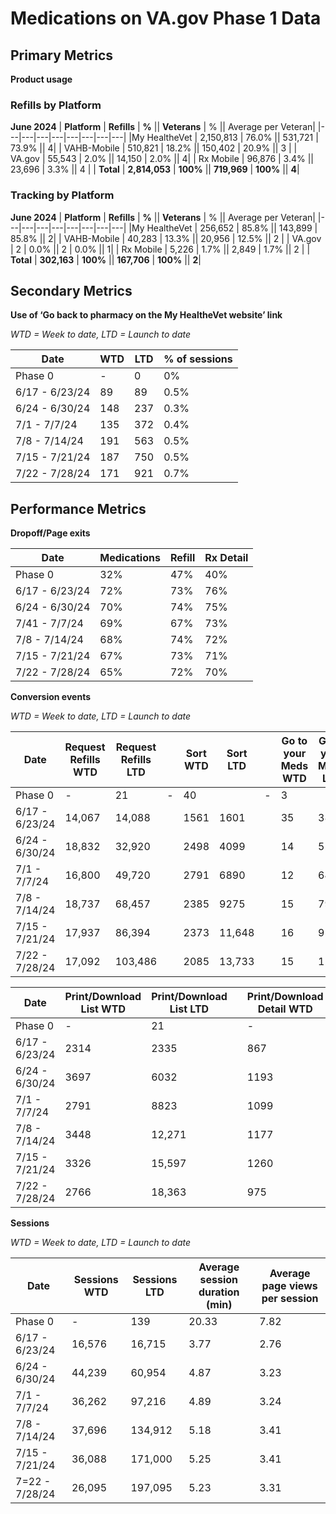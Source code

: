 # **Medications on VA.gov Phase 1 Data**

## **Primary Metrics**

**Product usage**

### Refills by Platform

**June 2024**
| **Platform** | **Refills** | **%** || **Veterans** | % || Average per Veteran|
|---|---|---|---|---|---|---|---|
|My HealtheVet | 2,150,813 | 76.0% || 531,721 | 73.9% || 4|
| VAHB-Mobile | 510,821 | 18.2% || 150,402 | 20.9% || 3 |
| VA.gov | 55,543 | 2.0% || 14,150 | 2.0% || 4|
| Rx Mobile | 96,876 | 3.4% || 23,696 | 3.3% || 4 |
| **Total** | **2,814,053** | **100%** || **719,969** | **100%** || **4**|

### Tracking by Platform

**June 2024**
| **Platform** | **Refills** | **%** || **Veterans** | % || Average per Veteran|
|---|---|---|---|---|---|---|---|
|My HealtheVet | 256,652 | 85.8% || 143,899 | 85.8% || 2|
| VAHB-Mobile | 40,283 | 13.3% || 20,956 | 12.5% || 2 |
| VA.gov | 2 | 0.0% || 2 | 0.0% || 1|
| Rx Mobile | 5,226 | 1.7% || 2,849 | 1.7% || 2 |
| **Total** | **302,163** | **100%** || **167,706** | **100%** || **2**|


## **Secondary Metrics**

**Use of ‘Go back to pharmacy on the My HealtheVet website’ link**

_WTD = Week to date, LTD = Launch to date_

| **Date** | **WTD** | **LTD** | **% of sessions** |
|---|---|---|---|
| Phase 0 | - | 0 | 0%|
| 6/17 - 6/23/24 | 89 | 89 | 0.5% |
| 6/24 - 6/30/24 | 148 | 237 | 0.3% |
|7/1 - 7/7/24 | 135 | 372 | 0.4% |
| 7/8 - 7/14/24 | 191 | 563 | 0.5% |
| 7/15 - 7/21/24 | 187 | 750 | 0.5%|
| 7/22 - 7/28/24 | 171 | 921 | 0.7% |


## **Performance Metrics**

**Dropoff/Page exits**

| **Date** | **Medications** | **Refill** | **Rx Detail** |
|---|---|---|---|
|Phase 0 | 32% | 47% | 40% |
| 6/17 - 6/23/24 | 72% | 73% | 76% |
| 6/24 - 6/30/24 | 70% | 74% | 75% |
| 7/41 - 7/7/24 | 69% | 67% | 73% |
| 7/8 - 7/14/24 | 68% | 74% | 72% |
| 7/15 - 7/21/24 | 67% | 73% | 71% |
| 7/22 - 7/28/24 | 65% |72% | 70%|

**Conversion events**

_WTD = Week to date, LTD = Launch to date_

| **Date** | **Request Refills WTD** | **Request Refills LTD** || **Sort WTD**|**Sort LTD** || **Go to your Meds WTD** | **Go to your Meds LTD** || **Learn to renew WTD** | **Learn to renew LTD**|
|---|---|---|---|---|---|---|---|---|---|---|---|
|Phase 0 | - | 21 | - | 40 || - | 3 || - | 0|
| 6/17 - 6/23/24 | 14,067 | 14,088 ||1561 | 1601 || 35| 38 || 142 | 142|
| 6/24 - 6/30/24 | 18,832 | 32,920 ||2498 | 4099 || 14 | 52 || 431 | 573 |
| 7/1 - 7/7/24 | 16,800 | 49,720 || 2791 | 6890 || 12 | 64 || 343 | 916 |
| 7/8 - 7/14/24 | 18,737 | 68,457 || 2385 | 9275 || 15 | 79 || 394 | 1310 |
| 7/15 - 7/21/24 | 17,937 | 86,394 || 2373 | 11,648 || 16 | 95 || 380 | 1690 |
| 7/22 - 7/28/24 | 17,092 | 103,486 || 2085 | 13,733 || 15| 110 || 372 |2062 |


| **Date** |  **Print/Download List WTD** | **Print/Download List LTD** || **Print/Download Detail WTD** | **Print/Download Detail LTD** |
|---|---|---|---|---|---|
|Phase 0 | - | 21 || - | 13 |
| 6/17 - 6/23/24 | 2314 | 2335 || 867 | 880 |
| 6/24 - 6/30/24 | 3697 | 6032 || 1193 | 2073|
| 7/1 - 7/7/24 | 2791 | 8823 || 1099 | 3172 |
| 7/8 - 7/14/24 | 3448 | 12,271 || 1177 | 4349|
| 7/15 - 7/21/24 | 3326 | 15,597 || 1260 | 5609 |
| 7/22 - 7/28/24 | 2766 | 18,363 ||975 | 6584 |

**Sessions**

_WTD = Week to date, LTD = Launch to date_

|**Date** | **Sessions WTD** | **Sessions LTD** | **Average session duration (min)** | **Average page views per session**|
|---|---|---|---|---|
|Phase 0 | - | 139 | 20.33 | 7.82|
| 6/17 - 6/23/24 | 16,576 | 16,715 | 3.77 | 2.76 |
| 6/24 - 6/30/24 | 44,239 | 60,954 | 4.87 | 3.23 |
| 7/1 - 7/7/24 | 36,262 | 97,216 | 4.89 | 3.24 |
| 7/8 - 7/14/24 | 37,696 | 134,912 | 5.18 | 3.41 |
| 7/15 - 7/21/24 | 36,088 | 171,000 | 5.25 | 3.41 |
| 7=22 - 7/28/24 | 26,095 | 197,095 | 5.23 | 3.31 |
